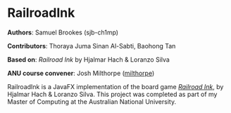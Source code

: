 # RailroadInk

**Authors**: Samuel Brookes (sjb-ch1mp)

**Contributors**: Thoraya Juma Sinan Al-Sabti, Baohong Tan

**Based on**: *Railroad Ink* by Hjalmar Hach & Loranzo Silva

**ANU course convener**: Josh Milthorpe ([milthorpe](https://github.com/milthorpe))

RailroadInk is a JavaFX implementation of the board game *[Railroad Ink](https://www.amazon.com/Railroad-Ink-Red-Blue-Game/dp/B07GQ4ZKGX)*, by Hjalmar Hach & Loranzo Silva. This project was completed as part of my Master of Computing at the Australian National University. 
